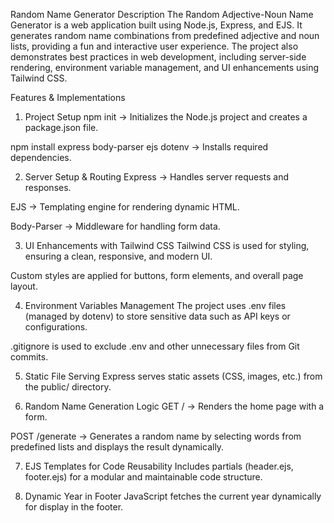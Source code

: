 Random Name Generator
Description
The Random Adjective-Noun Name Generator is a web application built using Node.js, Express, and EJS. It generates random name combinations from predefined adjective and noun lists, providing a fun and interactive user experience. The project also demonstrates best practices in web development, including server-side rendering, environment variable management, and UI enhancements using Tailwind CSS.

Features & Implementations
1. Project Setup
npm init → Initializes the Node.js project and creates a package.json file.

npm install express body-parser ejs dotenv → Installs required dependencies.

2. Server Setup & Routing
Express → Handles server requests and responses.

EJS → Templating engine for rendering dynamic HTML.

Body-Parser → Middleware for handling form data.

3. UI Enhancements with Tailwind CSS
Tailwind CSS is used for styling, ensuring a clean, responsive, and modern UI.

Custom styles are applied for buttons, form elements, and overall page layout.

4. Environment Variables Management
The project uses .env files (managed by dotenv) to store sensitive data such as API keys or configurations.

.gitignore is used to exclude .env and other unnecessary files from Git commits.

5. Static File Serving
Express serves static assets (CSS, images, etc.) from the public/ directory.

6. Random Name Generation Logic
GET / → Renders the home page with a form.

POST /generate → Generates a random name by selecting words from predefined lists and displays the result dynamically.

7. EJS Templates for Code Reusability
Includes partials (header.ejs, footer.ejs) for a modular and maintainable code structure.

8. Dynamic Year in Footer
JavaScript fetches the current year dynamically for display in the footer.
